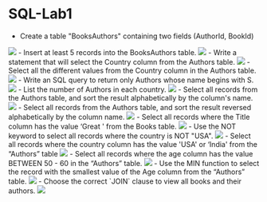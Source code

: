 # SQL-Lab1
- Create a table "BooksAuthors" containing two fields (AuthorId, BookId)
<img src= "p1.png"/>
- Insert at least 5 records into the BooksAuthors table.
<img src= "P2.png"/>
- Write a statement that will select the Country column from the Authors table.
<img src= "P3.png"/>
- Select all the different values from the Country column in the Authors table.
<img src= "P4.png"/>
- Write an SQL query to return only Authors whose name begins with S.
<img src= "P5.png"/>
- List the number of Authors in each country.
<img src= "P6.png"/>
- Select all records from the Authors table, and sort the result alphabetically by the column's name.
<img src= "P7.png"/>
- Select all records from the Authors table, and sort the result reversed alphabetically by the column name.
<img src= "P8.png"/>
- Select all records where the Title column has the value ‘Great ' from the Books table.
<img src= "P9.png"/>
- Use the NOT keyword to select all records where the country is NOT "USA".
<img src= "P10.png"/>
- Select all records where the country column has the value 'USA' or ‘India' from the “Authors” table
<img src= "P11.png"/>
- Select all records where the age column has the value BETWEEN 50 - 60 in the “Authors” table.
<img src= "P12.png"/>
- Use the MIN function to select the record with the smallest value of the Age column from the “Authors” table.
<img src= "P13.png"/>
- Choose the correct `JOIN` clause to view all books and their authors.
<img src= "P14.png"/>